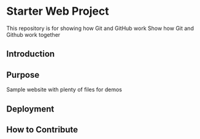 # Starter Web Project

This repository is for showing how Git and GitHub work
Show how Git and Github work together

## Introduction 


## Purpose

Sample website with plenty of files for demos

## Deployment

## How to Contribute